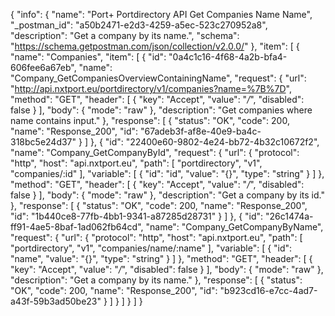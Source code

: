 {
  "info": {
    "name": "Port+ Portdirectory API Get Companies Name Name",
    "_postman_id": "a50b2471-e2d3-4259-a5ec-523c270952a8",
    "description": "Get a company by its name.",
    "schema": "https://schema.getpostman.com/json/collection/v2.0.0/"
  },
  "item": [
    {
      "name": "Companies",
      "item": [
        {
          "id": "0a4c1c16-4f68-4a2b-bfa4-606fee6a67eb",
          "name": "Company_GetCompaniesOverviewContainingName",
          "request": {
            "url": "http://api.nxtport.eu/portdirectory/v1/companies?name=%7B%7D",
            "method": "GET",
            "header": [
              {
                "key": "Accept",
                "value": "*/*",
                "disabled": false
              }
            ],
            "body": {
              "mode": "raw"
            },
            "description": "Get companies where name contains input."
          },
          "response": [
            {
              "status": "OK",
              "code": 200,
              "name": "Response_200",
              "id": "67adeb3f-af8e-40e9-ba4c-318bc5e24d37"
            }
          ]
        },
        {
          "id": "22400e60-9802-4e24-bb72-4b32c10672f2",
          "name": "Company_GetCompanyById",
          "request": {
            "url": {
              "protocol": "http",
              "host": "api.nxtport.eu",
              "path": [
                "portdirectory",
                "v1",
                "companies/:id"
              ],
              "variable": [
                {
                  "id": "id",
                  "value": "{}",
                  "type": "string"
                }
              ]
            },
            "method": "GET",
            "header": [
              {
                "key": "Accept",
                "value": "*/*",
                "disabled": false
              }
            ],
            "body": {
              "mode": "raw"
            },
            "description": "Get a company by its id."
          },
          "response": [
            {
              "status": "OK",
              "code": 200,
              "name": "Response_200",
              "id": "1b440ce8-77fb-4bb1-9341-a87285d28731"
            }
          ]
        },
        {
          "id": "26c1474a-ff91-4ae5-8baf-1ad062fb64cd",
          "name": "Company_GetCompanyByName",
          "request": {
            "url": {
              "protocol": "http",
              "host": "api.nxtport.eu",
              "path": [
                "portdirectory",
                "v1",
                "companies/name/:name"
              ],
              "variable": [
                {
                  "id": "name",
                  "value": "{}",
                  "type": "string"
                }
              ]
            },
            "method": "GET",
            "header": [
              {
                "key": "Accept",
                "value": "*/*",
                "disabled": false
              }
            ],
            "body": {
              "mode": "raw"
            },
            "description": "Get a company by its name."
          },
          "response": [
            {
              "status": "OK",
              "code": 200,
              "name": "Response_200",
              "id": "b923cd16-e7cc-4ad7-a43f-59b3ad50be23"
            }
          ]
        }
      ]
    }
  ]
}